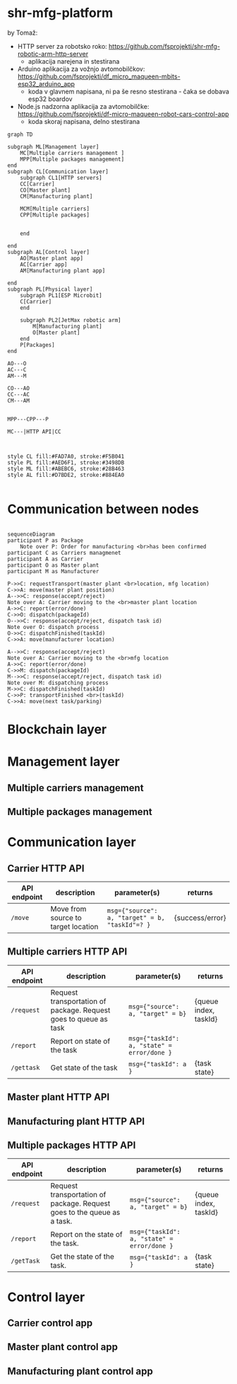# shr-mfg-platform


by Tomaž:
* HTTP server za robotsko roko: https://github.com/fsprojekti/shr-mfg-robotic-arm-http-server
	* aplikacija narejena in stestirana
* Arduino aplikacija za vožnjo avtomobilčkov: https://github.com/fsprojekti/df_micro_maqueen-mbits-esp32_arduino_app
	* koda v glavnem napisana, ni pa še resno stestirana - čaka se dobava esp32 boardov
* Node.js nadzorna aplikacija za avtomobilčke: https://github.com/fsprojekti/df-micro-maqueen-robot-cars-control-app
	* koda skoraj napisana, delno stestirana
	
```mermaid
graph TD

subgraph ML[Management layer]
    MC[Multiple carriers management ]
    MPP[Multiple packages management]
end
subgraph CL[Communication layer]
    subgraph CL1[HTTP servers]
    CC[Carrier]
    CO[Master plant]
    CM[Manufacturing plant]

    MCM[Multiple carriers]
    CPP[Multiple packages]


    end
    
end
subgraph AL[Control layer]
    AO[Master plant app]
    AC[Carrier app]
    AM[Manufacturing plant app]
   
end
subgraph PL[Physical layer]
    subgraph PL1[ESP Microbit]
    C[Carrier]
    end
   
    subgraph PL2[JetMax robotic arm]
        M[Manufacturing plant]
        O[Master plant]
    end
    P[Packages]
end

AO---O
AC---C
AM---M

CO---AO
CC---AC
CM---AM


MPP---CPP---P

MC---|HTTP API|CC



style CL fill:#FAD7A0, stroke:#F5B041
style PL fill:#AED6F1, stroke:#3498DB
style ML fill:#ABEBC6, stroke:#28B463
style AL fill:#D7BDE2, stroke:#884EA0


```

# Communication between nodes

```mermaid

sequenceDiagram
participant P as Package
    Note over P: Order for manufacturing <br>has been confirmed
participant C as Carriers managmenet
participant A as Carrier
participant O as Master plant 
participant M as Manufacturer 

P->>C: requestTransport(master plant <br>location, mfg location)
C->>A: move(master plant position)
A-->>C: response(accept/reject)
Note over A: Carrier moving to the <br>master plant location
A->>C: report(error/done)
C->>O: dispatch(packageId)
O-->>C: response(accept/reject, dispatch task id)
Note over O: dispatch process
O->>C: dispatchFinished(taskId)
C->>A: move(manufacturer location)

A-->>C: response(accept/reject)
Note over A: Carrier moving to the <br>mfg location
A->>C: report(error/done)
C->>M: dispatch(packageId)
M-->>C: response(accept/reject, dispatch task id)
Note over M: dispatching process
M->>C: dispatchFinished(taskId)
C->>P: transportFinished <br>(taskId)
C->>A: move(next task/parking)

```

# Blockchain layer

# Management layer
## Multiple carriers management
## Multiple packages management

# Communication layer

## Carrier HTTP API

| API endpoint | description | parameter(s) | returns |
| ------------ | ----------- | ------------ | ------- |
| <code>/move</code> | Move from source to target location | <code>msg={"source": a, "target" = b, "taskId"=? }</code> |{success/error}|


## Multiple carriers HTTP API

| API endpoint | description | parameter(s) | returns |
| ------------ | ----------- | ------------ | ------- |
| <code>/request</code> | Request transportation of package. Request goes to queue as task | <code>msg={"source": a, "target" = b}</code> |{queue index, taskId}|
| <code>/report</code> | Report on state of the task | <code>msg={"taskId": a, "state" = error/done }</code> ||
| <code>/gettask</code> | Get state of the task | <code>msg={"taskId": a }</code> |{task state}|


## Master plant HTTP API
## Manufacturing plant HTTP API
## Multiple packages HTTP API

| API endpoint | description | parameter(s) | returns |
| ------------ | ----------- | ------------ | ------- |
| <code>/request</code> | Request transportation of package. Request goes to the queue as a task. | <code>msg={"source": a, "target" = b}</code> |{queue index, taskId}|
| <code>/report</code> | Report on the state of the task. | <code>msg={"taskId": a, "state" = error/done }</code> ||
| <code>/getTask</code> | Get the state of the task. | <code>msg={"taskId": a }</code> |{task state}|

# Control layer
## Carrier control app
## Master plant control app
## Manufacturing plant control app


